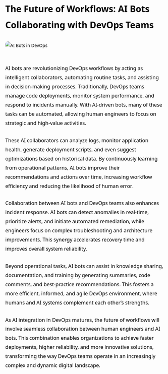 <div style="color: #000000; font-family: 'Segoe UI', Tahoma, Geneva, Verdana, sans-serif; line-height: 1.8; max-width: 900px; margin: auto;">

<h1 style="margin-bottom: 1em;">The Future of Workflows: AI Bots Collaborating with DevOps Teams</h1>

<img src="https://hersoncruz.com/images/covers/devops_ai.png" alt="AI Bots in DevOps" style="max-width: 100%; height: auto; margin-bottom: 30px; border-radius: 8px;" />

<p style="margin-bottom: 1.6em; font-size: 1.15em;">
AI bots are revolutionizing DevOps workflows by acting as intelligent collaborators, automating routine tasks, and assisting in decision-making processes. Traditionally, DevOps teams manage code deployments, monitor system performance, and respond to incidents manually. With AI-driven bots, many of these tasks can be automated, allowing human engineers to focus on strategic and high-value activities.
</p>

<p style="margin-bottom: 1.6em; font-size: 1.15em;">
These AI collaborators can analyze logs, monitor application health, generate deployment scripts, and even suggest optimizations based on historical data. By continuously learning from operational patterns, AI bots improve their recommendations and actions over time, increasing workflow efficiency and reducing the likelihood of human error.
</p>

<p style="margin-bottom: 1.6em; font-size: 1.15em;">
Collaboration between AI bots and DevOps teams also enhances incident response. AI bots can detect anomalies in real-time, prioritize alerts, and initiate automated remediation, while engineers focus on complex troubleshooting and architecture improvements. This synergy accelerates recovery time and improves overall system reliability.
</p>

<p style="margin-bottom: 1.6em; font-size: 1.15em;">
Beyond operational tasks, AI bots can assist in knowledge sharing, documentation, and training by generating summaries, code comments, and best-practice recommendations. This fosters a more efficient, informed, and agile DevOps environment, where humans and AI systems complement each other’s strengths.
</p>

<p style="margin-bottom: 1.6em; font-size: 1.15em;">
As AI integration in DevOps matures, the future of workflows will involve seamless collaboration between human engineers and AI bots. This combination enables organizations to achieve faster deployments, higher reliability, and more innovative solutions, transforming the way DevOps teams operate in an increasingly complex and dynamic digital landscape.
</p>

</div>
